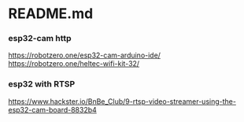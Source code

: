 # README.md

### esp32-cam http
https://robotzero.one/esp32-cam-arduino-ide/
https://robotzero.one/heltec-wifi-kit-32/


### esp32 with RTSP
https://www.hackster.io/BnBe_Club/9-rtsp-video-streamer-using-the-esp32-cam-board-8832b4
